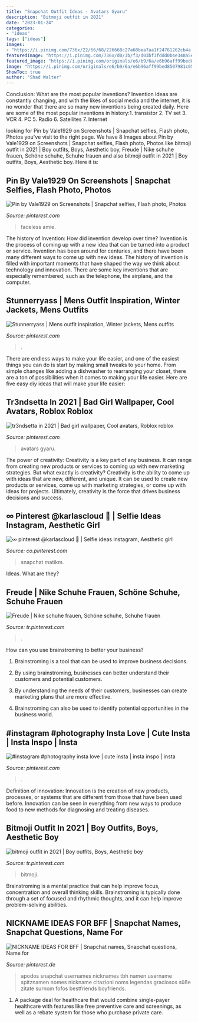 ```yaml
---
title: "Snapchat Outfit Ideas - Avatars Gyaru"
description: "Bitmoji outfit in 2021"
date: "2023-01-24"
categories:
- "ideas"
tags: ["ideas"]
images:
- "https://i.pinimg.com/736x/22/66/68/226668c27a68bea7aa1f24761262cb4a.jpg"
featuredImage: "https://i.pinimg.com/736x/d0/3b/f3/d03bf3fddd0b4e348a5e97fc87610c83.jpg"
featured_image: "https://i.pinimg.com/originals/e6/b9/6a/e6b96aff99bed8507981c0574c05376e.jpg"
image: "https://i.pinimg.com/originals/e6/b9/6a/e6b96aff99bed8507981c0574c05376e.jpg"
ShowToc: true
author: "Shad Walter"
---
```



Conclusion: What are the most popular inventions?
Invention ideas are constantly changing, and with the likes of social media and the internet, it is no wonder that there are so many new inventions being created daily. Here are some of the most popular inventions in history:1. transistor 2. TV set 3. VCR 4. PC 5. Radio 6. Satellites 7. Internet 
	

		
looking for Pin by Vale1929 on Screenshots | Snapchat selfies, Flash photo, Photos you've visit to the right page. We have 8 Images about Pin by Vale1929 on Screenshots | Snapchat selfies, Flash photo, Photos like bitmoji outfit in 2021 | Boy outfits, Boys, Aesthetic boy, Freude | Nike schuhe frauen, Schöne schuhe, Schuhe frauen and also bitmoji outfit in 2021 | Boy outfits, Boys, Aesthetic boy. Here it is:
		
    
## Pin By Vale1929 On Screenshots | Snapchat Selfies, Flash Photo, Photos

<img loading=lazy src="https://i.pinimg.com/originals/e6/b9/6a/e6b96aff99bed8507981c0574c05376e.jpg" onerror="this.onerror=null;this.src='https://tse3.mm.bing.net/th?id=OIP.zFRvdSMLwCT2xrxjaCBTdQHaNL&amp;pid=15.1';" alt="Pin by Vale1929 on Screenshots | Snapchat selfies, Flash photo, Photos">

_Source: pinterest.com_

>faceless amie. 

	

The history of Invention: How did invention develop over time?
Invention is the process of coming up with a new idea that can be turned into a product or service. Invention has been around for centuries, and there have been many different ways to come up with new ideas. The history of invention is filled with important moments that have shaped the way we think about technology and innovation. There are some key inventions that are especially remembered, such as the telephone, the airplane, and the computer.

    
## Stunnerryass | Mens Outfit Inspiration, Winter Jackets, Mens Outfits

<img loading=lazy src="https://i.pinimg.com/736x/d0/3b/f3/d03bf3fddd0b4e348a5e97fc87610c83.jpg" onerror="this.onerror=null;this.src='https://tse4.mm.bing.net/th?id=OIP.5r0wySCn-4vfiok5rDCOIgHaIx&amp;pid=15.1';" alt="Stunnerryass | Mens outfit inspiration, Winter jackets, Mens outfits">

_Source: pinterest.com_

>. 

	

There are endless ways to make your life easier, and one of the easiest things you can do is start by making small tweaks to your home. From simple changes like adding a dishwasher to rearranging your closet, there are a ton of possibilities when it comes to making your life easier. Here are five easy diy ideas that will make your life easier: 

    
## Tr3ndsetta In 2021 | Bad Girl Wallpaper, Cool Avatars, Roblox Roblox

<img loading=lazy src="https://i.pinimg.com/736x/78/6a/f4/786af4473ecbc29b160c4908ae8cfe8e.jpg" onerror="this.onerror=null;this.src='https://tse3.mm.bing.net/th?id=OIP.XOyCV8ltKKYu4h99VFDg6QAAAA&amp;pid=15.1';" alt="tr3ndsetta in 2021 | Bad girl wallpaper, Cool avatars, Roblox roblox">

_Source: pinterest.com_

>avatars gyaru. 

	

The power of creativity:
Creativity is a key part of any business. It can range from creating new products or services to coming up with new marketing strategies. But what exactly is creativity?
Creativity is the ability to come up with ideas that are new, different, and unique. It can be used to create new products or services, come up with marketing strategies, or come up with ideas for projects. Ultimately, creativity is the force that drives business decisions and success.

    
## ∞ Pinterest @karlascloud 🍯 | Selfie Ideas Instagram, Aesthetic Girl

<img loading=lazy src="https://i.pinimg.com/736x/36/ea/96/36ea96ab660fc264f7de5b777a0693a9.jpg" onerror="this.onerror=null;this.src='https://tse2.mm.bing.net/th?id=OIP.UQ6RVeasG2mH6ch1990r_gHaNK&amp;pid=15.1';" alt="∞ pinterest @karlascloud 🍯 | Selfie ideas instagram, Aesthetic girl">

_Source: co.pinterest.com_

>snapchat matikm. 

	

Ideas. What are they?

    
## Freude | Nike Schuhe Frauen, Schöne Schuhe, Schuhe Frauen

<img loading=lazy src="https://i.pinimg.com/736x/a1/1a/d7/a11ad717fcd55dc8d9dcf7be1ee16821.jpg" onerror="this.onerror=null;this.src='https://tse3.mm.bing.net/th?id=OIP.Dk9P5bAYKdXRLwZXgltA-gHaMU&amp;pid=15.1';" alt="Freude | Nike schuhe frauen, Schöne schuhe, Schuhe frauen">

_Source: tr.pinterest.com_

>. 

	

How can you use brainstroming to better your business?
1. Brainstroming is a tool that can be used to improve business decisions.
2. By using brainstroming, businesses can better understand their customers and potential customers.

3. By understanding the needs of their customers, businesses can create marketing plans that are more effective.

4. Brainstroming can also be used to identify potential opportunities in the business world.

    
## #instagram #photography Insta Love | Cute Insta | Insta Inspo | Insta

<img loading=lazy src="https://i.pinimg.com/736x/15/85/61/15856181f6bf4bcc4103cc12161ab9a4.jpg" onerror="this.onerror=null;this.src='https://tse3.mm.bing.net/th?id=OIP.m_Cj5I_UdU8ffosCbDjQ0AHaNL&amp;pid=15.1';" alt="#instagram #photography insta love | cute insta | insta inspo | insta">

_Source: pinterest.com_

>. 

	

Definition of innovation:
Innovation is the creation of new products, processes, or systems that are different from those that have been used before. Innovation can be seen in everything from new ways to produce food to new methods for diagnosing and treating diseases.

    
## Bitmoji Outfit In 2021 | Boy Outfits, Boys, Aesthetic Boy

<img loading=lazy src="https://i.pinimg.com/736x/22/66/68/226668c27a68bea7aa1f24761262cb4a.jpg" onerror="this.onerror=null;this.src='https://tse1.mm.bing.net/th?id=OIP.ze4Eoyj9PTA2NDTbgg5RRgAAAA&amp;pid=15.1';" alt="bitmoji outfit in 2021 | Boy outfits, Boys, Aesthetic boy">

_Source: tr.pinterest.com_

>bitmoji. 

	

Brainstroming is a mental practice that can help improve focus, concentration and overall thinking skills. Brainstroming is typically done through a set of focused and rhythmic thoughts, and it can help improve problem-solving abilities.

    
## NICKNAME IDEAS FOR BFF | Snapchat Names, Snapchat Questions, Name For

<img loading=lazy src="https://i.pinimg.com/736x/3f/a0/ac/3fa0ac5768555bfba109a03d145d93dc.jpg" onerror="this.onerror=null;this.src='https://tse4.mm.bing.net/th?id=OIP.c1dFNwiHJsdna5pduayBaQHaNK&amp;pid=15.1';" alt="NICKNAME IDEAS FOR BFF | Snapchat names, Snapchat questions, Name for">

_Source: pinterest.de_

>apodos snapchat usernames nicknames tbh namen username spitznamen nomes nickname citazioni noms legendas graciosos süße zitate surnom fofos bestfriends boyfriends. 

	

1) A package deal for healthcare that would combine single-payer healthcare with features like free preventive care and screenings, as well as a rebate system for those who purchase private care.


